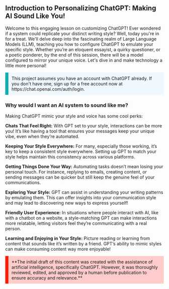 ## Introduction to Personalizing ChatGPT: Making AI Sound Like You!

Welcome to this engaging lesson on customizing ChatGPT! Ever wondered if a system could replicate your distinct writing style? Well, today you're in for a treat. We'll delve deep into the fascinating realm of Large Language Models (LLM), teaching you how to configure ChatGPT to emulate your specific style. Whether you’re an eloquent essayist, a quirky questioner, or a poetic ponderer, by the end of this session, there will be a model configured to mirror your unique voice. Let's dive in and make technology a little more personal!

<p style='border-left: solid; border-width:10px; border-color: #0faeb0; background-color: aliceblue; padding: 10px;'>
This project assumes you have an account with ChatGPT already. If you don't have one, sign up for a free account now at <a>https://chat.openai.com/auth/login</a>. 
</p>

### Why would I want an AI system to sound like me?

Making ChatGPT mimic your style and voice has some cool perks:

**Chats That Feel Right:** With GPT set to your style, interactions can be more you! It’s like having a tool that ensures your messages keep your unique vibe, even when they’re automated.

**Keeping Your Style Everywhere:** For many, especially those working, it’s key to keep a consistent style everywhere. Setting up GPT to match your style helps maintain this consistency across various platforms.

**Getting Things Done Your Way:** Automating tasks doesn’t mean losing your personal touch. For instance, replying to emails, creating content, or sending messages can be quicker but still keep the genuine feel of your communications.

**Exploring Your Style:** GPT can assist in understanding your writing patterns by emulating them. This can offer insights into your communication style and may lead to discovering new ways to express yourself!

**Friendly User Experience:** In situations where people interact with AI, like with a chatbot on a website, a style-matching GPT can make interactions more relatable, letting visitors feel they’re communicating with a real person.

**Learning and Enjoying in Your Style:** Picture reading or learning from content that sounds like it’s written by a friend. GPT’s ability to mimic styles can make consuming content way more enjoyable!

<p style='border-left: solid; border-width:10px; border-color: #fd1c03; background-color: #ffcccb; padding: 10px;'>
**The initial draft of this content was created with the assistance of artificial intelligence, specifically ChatGPT. However, it was thoroughly reviewed, edited, and approved by a human before publication to ensure accuracy and relevance.**
</p>